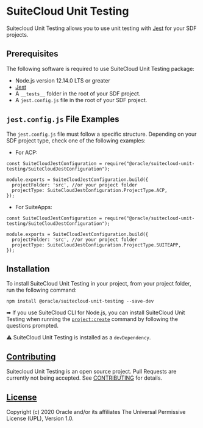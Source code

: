 # SuiteCloud Unit Testing
Suitecloud Unit Testing allows you to use unit testing with [Jest](https://jestjs.io/) for your SDF projects.

## Prerequisites
The following software is required to use SuiteCloud Unit Testing package:
- Node.js version 12.14.0 LTS or greater
- [Jest](https://jestjs.io/docs/en/getting-started.html)
- A `__tests__` folder in the root of your SDF project.
- A `jest.config.js` file in the root of your SDF project.

## `jest.config.js` File Examples
The `jest.config.js` file must follow a specific structure. Depending on your SDF project type, check one of the following examples:

- For ACP:
```
const SuiteCloudJestConfiguration = require("@oracle/suitecloud-unit-testing/SuiteCloudJestConfiguration");

module.exports = SuiteCloudJestConfiguration.build({
  projectFolder: 'src', //or your project folder
  projectType: SuiteCloudJestConfiguration.ProjectType.ACP,
});
```

- For SuiteApps:
```
const SuiteCloudJestConfiguration = require("@oracle/suitecloud-unit-testing/SuiteCloudJestConfiguration");

module.exports = SuiteCloudJestConfiguration.build({
  projectFolder: 'src', //or your project folder
  projectType: SuiteCloudJestConfiguration.ProjectType.SUITEAPP,
});
```

## Installation
To install SuiteCloud Unit Testing in your project, from your project folder, run the following command:
```
npm install @oracle/suitecloud-unit-testing --save-dev
```

➡ If you use SuiteCloud CLI for Node.js, you can install SuiteCloud Unit Testing when running the [`project:create`](../../packages/node-cli/README.md/##Commands) command by following the questions prompted.

⚠ SuiteCloud Unit Testing is installed as a `devDependency`.

## [Contributing](/CONTRIBUTING.md)
Suitecloud Unit Testing is an open source project. Pull Requests are currently not being accepted. See [CONTRIBUTING](/CONTRIBUTING.md) for details.

## [License](/LICENSE.txt)
Copyright (c) 2020 Oracle and/or its affiliates The Universal Permissive License (UPL), Version 1.0.